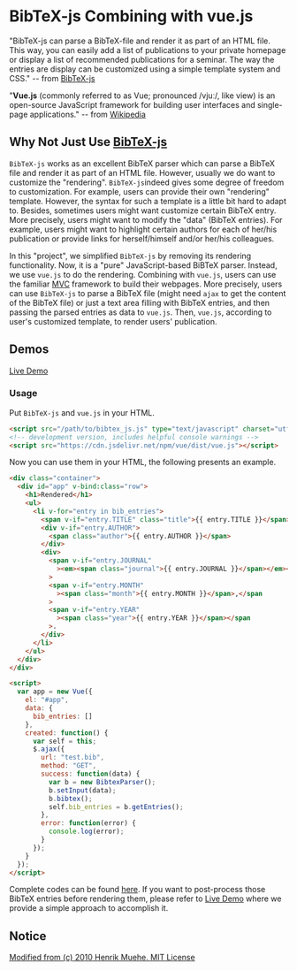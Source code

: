 # BibTeX-js Combining with vue.js

"BibTeX-js can parse a BibTeX-file and render it as part of an HTML file. This way, you can easily add a list of publications to your private homepage or display a list of recommended publications for a seminar. The way the entries are display can be customized using a simple template system and CSS." -- from [BibTeX-js](https://github.com/pcooksey/bibtex-js)

"**Vue.js** (commonly referred to as Vue; pronounced /vjuː/, like view) is an open-source JavaScript framework for building user interfaces and single-page applications." -- from [Wikipedia](https://en.wikipedia.org/wiki/Vue.js)

## Why Not Just Use [BibTeX-js](https://github.com/pcooksey/bibtex-js)

`BibTeX-js` works as an excellent BibTeX parser which can parse a BibTeX file and render it as part of an HTML file. However, usually we do want to customize the "rendering". `BibTeX-js`indeed gives some degree of freedom to customization. For example, users can provide their own "rendering" template. However, the syntax for such a template is a little bit hard to adapt to. Besides, sometimes users might want customize certain BibTeX entry. More precisely, users might want to modify the "data" (BibTeX entries). For example, users might want to highlight certain authors for each of her/his publication or provide links for herself/himself and/or her/his colleagues. 

In this "project", we simplified `BibTeX-js` by removing its rendering  functionality. Now, it is a "pure" JavaScript-based BiBTeX parser. Instead, we use `vue.js` to do the rendering. Combining with `vue.js`, users can use the familiar [MVC](https://en.wikipedia.org/wiki/Model%E2%80%93view%E2%80%93controller) framework to build their webpages. More precisely, users can use `BibTeX-js` to parse a BibTeX file (might need `ajax` to get the content of the BibTeX file) or just a text area filling with BibTeX entries, and then passing the parsed entries as data to `vue.js`. Then, `vue.js`, according to user's customized template, to render users' publication.

## Demos

[Live Demo](https://network-theory-group.github.io)

### Usage

Put `BibTeX-js` and `vue.js` in your HTML.
```html
<script src="/path/to/bibtex_js.js" type="text/javascript" charset="utf-8"></script>
<!-- development version, includes helpful console warnings -->
<script src="https://cdn.jsdelivr.net/npm/vue/dist/vue.js"></script>
```

Now you can use them in your HTML, the following presents an example.
```html
<div class="container">
  <div id="app" v-bind:class="row">
    <h1>Rendered</h1>
    <ul>
      <li v-for="entry in bib_entries">
        <span v-if="entry.TITLE" class="title">{{ entry.TITLE }}</span>,
        <div v-if="entry.AUTHOR">
          <span class="author">{{ entry.AUTHOR }}</span>
        </div>
        <div>
          <span v-if="entry.JOURNAL"
            ><em><span class="journal">{{ entry.JOURNAL }}</span></em></span
          >
          <span v-if="entry.MONTH"
            ><span class="month">{{ entry.MONTH }}</span>,</span
          >
          <span v-if="entry.YEAR"
            ><span class="year">{{ entry.YEAR }}</span></span
          >.
        </div>
      </li>
    </ul>
  </div>
</div>

<script>
  var app = new Vue({
    el: "#app",
    data: {
      bib_entries: []
    },
    created: function() {
      var self = this;
      $.ajax({
        url: "test.bib",
        method: "GET",
        success: function(data) {
          var b = new BibtexParser();
          b.setInput(data);
          b.bibtex();
          self.bib_entries = b.getEntries();
        },
        error: function(error) {
          console.log(error);
        }
      });
    }
  });
</script>
```

Complete codes can be found [here](demo/bibtex_vue.html). If you want to post-process those BibTeX entries before rendering them, please refer to 
[Live Demo](https://network-theory-group.github.io) where we provide a simple approach to accomplish it.

## Notice

[Modified from (c) 2010 Henrik Muehe. MIT License](https://code.google.com/p/bibtex-js/)
